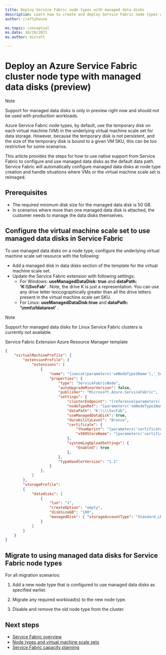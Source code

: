 ```yaml
---
title: Deploy Service Fabric node types with managed data disks
description: Learn how to create and deploy Service Fabric node types with attached managed data disks.
author: craftyhouse

ms.topic: conceptual
ms.date: 10/19/2021
ms.author: micraft

---
```


# Deploy an Azure Service Fabric cluster node type with managed data disks (preview)

>[!NOTE]
> Support for managed data disks is only in preview right now and should not be used with production workloads.


Azure Service Fabric node types, by default, use the temporary disk on each virtual machine (VM) in the underlying virtual machine scale set for data storage. However, because the temporary disk is not persistent, and the size of the temporary disk is bound to a given VM SKU, this can be too restrictive for some scenarios. 

This article provides the steps for how to use native support from Service Fabric to configure and use managed data disks as the default data path. Service Fabric will automatically configure managed data disks at node type creation and handle situations where VMs or the virtual machine scale set is reimaged.

## Prerequisites

* The required minimum disk size for the managed data disk is 50 GB.
* In scenarios where more than one managed data disk is attached, the customer needs to manage the data disks themselves.

## Configure the virtual machine scale set to use managed data disks in Service Fabric
To use managed data disks on a node type, configure the underlying virtual machine scale set resource with the following:

* Add a managed disk in data disks section of the template for the virtual machine scale set. 
* Update the Service Fabric extension with following settings: 
    * For Windows: **useManagedDataDisk: true** and **dataPath: 'K:\\\\SvcFab'** .  Note, the drive K is just a representation. You can use any drive letter lexicographically greater than all the drive letters present in the virtual machine scale set SKU.
    * For Linux: **useManagedDataDisk:true** and **dataPath: '\mnt\sfdataroot'** .

>[!NOTE]
> Support for managed data disks for Linux Service Fabric clusters is currently not available.


Service Fabric Extension Azure Resource Manager template

```json
{
    "virtualMachineProfile": {
        "extensionProfile": {
            "extensions": [
                {
                    "name": "[concat(parameters('vmNodeType1Name'),'_ServiceFabricNode')]",
                    "properties": {
                        "type": "ServiceFabricNode",
                        "autoUpgradeMinorVersion": false,
                        "publisher": "Microsoft.Azure.ServiceFabric",
                        "settings": {
                            "clusterEndpoint": "[reference(parameters('clusterName')).clusterEndpoint]",
                            "nodeTypeRef": "[parameters('vmNodeType1Name')]",
                            "dataPath": "K:\\\\SvcFab",
                            "useManagedDataDisk": true,
                            "durabilityLevel": "Bronze",
                            "certificate": {
                                "thumbprint": "[parameters('certificateThumbprint')]",
                                "x509StoreName": "[parameters('certificateStoreValue')]"
                            },
                            "systemLogUploadSettings": {
                                "Enabled": true
                            },
                        },
                        "typeHandlerVersion": "1.1"
                    }
                },
            ]
        },
        "storageProfile": 
        {
            "datadisks": [
                {
                    "lun": "1",
                    "createOption": "empty",
                    "diskSizeGB": "100",
                    "managedDisk": { "storageAccountType": "Standard_LRS" }
                }
            ]
        }
    }
}
```

## Migrate to using managed data disks for Service Fabric node types

For all migration scenarios:

1. Add a new node type that is configured to use managed data disks as specified earlier.

1. Migrate any required workload(s) to the new node type.

1. Disable and remove the old node type from the cluster.





## Next steps 
* [Service Fabric overview](service-fabric-reliable-services-introduction.md)
* [Node types and virtual machine scale sets](service-fabric-cluster-nodetypes.md)
* [Service Fabric capacity planning](service-fabric-best-practices-capacity-scaling.md)
